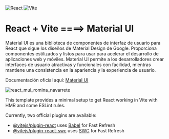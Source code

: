 ![React](https://img.shields.io/badge/React-18.x-violet)
![Vite](https://img.shields.io/badge/Vite-2.x-yellow)

# React + Vite ====>  Material UI

Material UI es una biblioteca de componentes de interfaz de usuario para React que sigue los diseños de Material Design de Google. Proporciona componentes estilizados y listos para usar para acelerar el desarrollo de aplicaciones web y móviles. Material UI permite a los desarrolladores crear interfaces de usuario atractivas y funcionales con facilidad, mientras mantiene una consistencia en la apariencia y la experiencia de usuario.

Documentación oficial aquí: [Material UI](https://mui.com/material-ui)

![react_mui_romina_navarrete](https://github.com/rominarg/material_ui_react/assets/45200064/45094279-2909-414f-a3a5-8ac67ec3195f)

This template provides a minimal setup to get React working in Vite with HMR and some ESLint rules.

Currently, two official plugins are available:

- [@vitejs/plugin-react](https://github.com/vitejs/vite-plugin-react/blob/main/packages/plugin-react/README.md) uses [Babel](https://babeljs.io/) for Fast Refresh
- [@vitejs/plugin-react-swc](https://github.com/vitejs/vite-plugin-react-swc) uses [SWC](https://swc.rs/) for Fast Refresh
